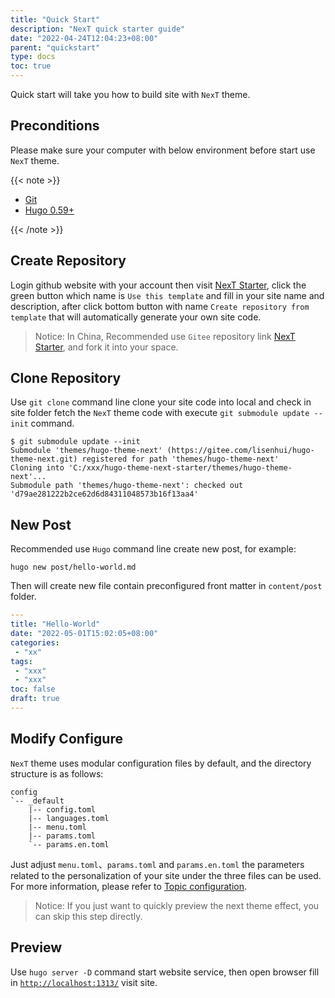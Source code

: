 ```yaml
---
title: "Quick Start"
description: "NexT quick starter guide"
date: "2022-04-24T12:04:23+08:00"
parent: "quickstart"
type: docs
toc: true
---
```


Quick start will take you how to build site with `NexT` theme.

## Preconditions

Please make sure your computer with below environment before start use `NexT` theme.

{{< note >}}

- [Git](https://git-scm.com/)
- [Hugo 0.59+](https://github.com/gohugoio/hugo/releases)

{{< /note >}}

## Create Repository

Login github website with your account then visit [NexT Starter](https://github.com/hugo-next/hugo-theme-next-starter), click the green button which name is `Use this template` and fill in your site name and description, after click bottom button with name `Create repository from template` that will automatically generate your own site code.

> Notice: In China, Recommended use `Gitee` repository link [NexT Starter](https://gitee.com/hugo-next/hugo-theme-next-starter), and fork it into your space.

## Clone Repository

Use `git clone` command line clone your site code into local and check in site folder fetch the `NexT` theme code with execute `git submodule update --init` command.

```shell
$ git submodule update --init
Submodule 'themes/hugo-theme-next' (https://gitee.com/lisenhui/hugo-theme-next.git) registered for path 'themes/hugo-theme-next'
Cloning into 'C:/xxx/hugo-theme-next-starter/themes/hugo-theme-next'...
Submodule path 'themes/hugo-theme-next': checked out 'd79ae281222b2ce62d6d84311048573b16f13aa4'
```

## New Post

Recommended use `Hugo` command line create new post, for example:

```shell
hugo new post/hello-world.md
```

Then will create new file contain preconfigured front matter in `content/post` folder.

```yaml
---
title: "Hello-World"
date: "2022-05-01T15:02:05+08:00"
categories:
 - "xx"
tags:
 - "xxx"
 - "xxx"
toc: false
draft: true
---
```

## Modify Configure

`NexT` theme uses modular configuration files by default, and the directory structure is as follows:

```shell
config
`-- _default
    |-- config.toml
    |-- languages.toml
    |-- menu.toml
    |-- params.toml
    `-- params.en.toml
```

Just adjust `menu.toml`、`params.toml` and `params.en.toml` the parameters related to the personalization of your site under the three files can be used. For more information, please refer to [Topic configuration](/docs/themesettings/).

> Notice: If you just want to quickly preview the next theme effect, you can skip this step directly.

## Preview

Use `hugo server -D` command start website service, then open browser fill in [`http://localhost:1313/`](http://localhost:1313/) visit site.